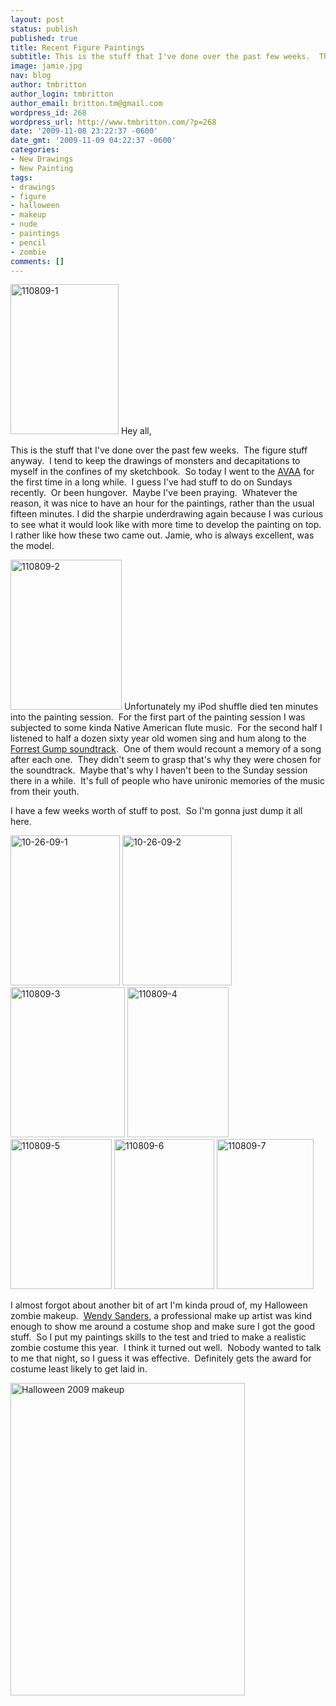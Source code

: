 ```yaml
---
layout: post
status: publish
published: true
title: Recent Figure Paintings
subtitle: This is the stuff that I've done over the past few weeks.  The figure stuff anyway.
image: jamie.jpg
nav: blog
author: tmbritton
author_login: tmbritton
author_email: britton.tm@gmail.com
wordpress_id: 268
wordpress_url: http://www.tmbritton.com/?p=268
date: '2009-11-08 23:22:37 -0600'
date_gmt: '2009-11-09 04:22:37 -0600'
categories:
- New Drawings
- New Painting
tags:
- drawings
- figure
- halloween
- makeup
- nude
- paintings
- pencil
- zombie
comments: []
---
```

<p><a class="tt-flickr tt-flickr-Small" title="110809-1" href="http://www.tmbritton.com/art/photo/4087863609/110809-1.html"><img class="float-right" src="http://farm3.static.flickr.com/2542/4087863609_273605c345_m.jpg" alt="110809-1" width="173" height="240" /></a> Hey all,</p>
<p>This is the stuff that I've done over the past few weeks.  The figure stuff anyway.  I tend to keep the drawings of monsters and decapitations to myself in the confines of my sketchbook.  So today I went to the <a href="http://www.avaaonline.org/">AVAA</a> for the first time in a long while.  I guess I've had stuff to do on Sundays recently.  Or been hungover.  Maybe I've been praying.  Whatever the reason, it was nice to have an hour for the paintings, rather than the usual fifteen minutes.  I did the sharpie underdrawing again because I was curious to see what it would look like with more time to develop the painting on top.  I rather like how these two came out.  Jamie, who is always excellent, was the model.</p>
<p><a class="tt-flickr tt-flickr-Small" title="110809-2" href="http://www.tmbritton.com/art/photo/4087863297/110809-2.html"><img class="float-right" src="http://farm3.static.flickr.com/2769/4087863297_0f9052ea89_m.jpg" alt="110809-2" width="178" height="240" /></a> Unfortunately my iPod shuffle died ten minutes into the painting session.  For the first part of the painting session I was subjected to some kinda Native American flute music.  For the second half I listened to half a dozen sixty year old women sing and hum along to the <a href="http://en.wikipedia.org/wiki/Forrest_Gump_%28soundtrack%29">Forrest Gump soundtrack</a>.  One of them would recount a memory of a song after each one.  They didn't seem to grasp that's why they were chosen for the soundtrack.  Maybe that's why I haven't been to the Sunday session there in a while.  It's full of people who have unironic memories of the music from their youth.</p>
<p>I have a few weeks worth of stuff to post.  So I'm gonna just dump it all here.</p>
<p><a class="tt-flickr tt-flickr-Small" title="10-26-09-1" href="http://www.tmbritton.com/art/photo/4049230890/10-26-09-1.html"><img class="alignnone" src="http://farm3.static.flickr.com/2566/4049230890_767cb4dbfd_m.jpg" alt="10-26-09-1" width="175" height="240" /></a> <a class="tt-flickr tt-flickr-Small" title="10-26-09-2" href="http://www.tmbritton.com/art/photo/4048484193/10-26-09-2.html"><img class="alignnone" src="http://farm4.static.flickr.com/3536/4048484193_cfd2b39762_m.jpg" alt="10-26-09-2" width="175" height="240" /></a> <a class="tt-flickr tt-flickr-Small" title="110809-3" href="http://www.tmbritton.com/art/photo/4087863361/110809-3.html"><img class="alignnone" src="http://farm3.static.flickr.com/2628/4087863361_6afb41ccfa_m.jpg" alt="110809-3" width="183" height="240" /></a> <a class="tt-flickr tt-flickr-Small" title="110809-4" href="http://www.tmbritton.com/art/photo/4088622060/110809-4.html"><img class="alignnone" src="http://farm3.static.flickr.com/2479/4088622060_2c57c7fa1b_m.jpg" alt="110809-4" width="162" height="240" /></a> <a class="tt-flickr tt-flickr-Small" title="110809-5" href="http://www.tmbritton.com/art/photo/4088622104/110809-5.html"><img class="alignnone" src="http://farm3.static.flickr.com/2529/4088622104_589d0dd341_m.jpg" alt="110809-5" width="162" height="240" /></a> <a class="tt-flickr tt-flickr-Small" title="110809-6" href="http://www.tmbritton.com/art/photo/4088622148/110809-6.html"><img class="alignnone" src="http://farm3.static.flickr.com/2630/4088622148_3a4162fb34_m.jpg" alt="110809-6" width="160" height="240" /></a> <a class="tt-flickr tt-flickr-Small" title="110809-7" href="http://www.tmbritton.com/art/photo/4088622182/110809-7.html"><img class="alignnone" src="http://farm3.static.flickr.com/2773/4088622182_b7d3741bcf_m.jpg" alt="110809-7" width="155" height="240" /></a></p>
<p>I almost forgot about another bit of art I'm kinda proud of, my Halloween zombie makeup.  <a href="http://www.wendymichellesanders.com/">Wendy Sanders</a>, a professional make up artist was kind enough to show me around a costume shop and make sure I got the good stuff.  So I put my paintings skills to the test and tried to make a realistic zombie costume this year.  I think it turned out well.  Nobody wanted to talk to me that night, so I guess it was effective.  Definitely gets the award for costume least likely to get laid in.</p>
<p><a class="tt-flickr tt-flickr-Medium" title="Halloween 2009 makeup" href="http://www.tmbritton.com/art/photo/4076212248/halloween-2009-makeup.html"><img class="alignnone" src="http://farm3.static.flickr.com/2570/4076212248_c938341f46.jpg" alt="Halloween 2009 makeup" width="375" height="500" /></a></p>
